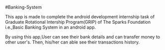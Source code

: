 #Banking-System

This app is made to complete the android development internship task of Graduate Rotational Intership Program(GRIP) of The Sparks Foundation i.e.,Basic Banking System in an android app.

By using this app,User can see their bank details and can transfer money to other user's. Then, his/her can able see their transactions history.

